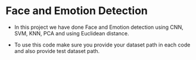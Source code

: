 # Face and Emotion Detection
* In this project we have done Face and Emotion detection using CNN, SVM, KNN, PCA and using Euclidean distance. 

* To use this code make sure you provide your dataset path in each code and also provide test dataset path.
